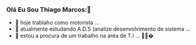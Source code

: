 ### Olá Eu Sou Thiago Marcos:👋

- 🔭 hoje trablaho como motorista ...
- 🌱 atualmente estudando A.D.S (analize desenvolvimento de sistema ...
- 🤔 estou a procura de um trabalho na aréa de T.I ...
🙌🙌�
         
